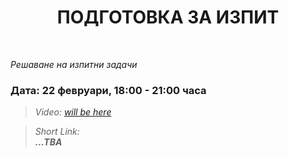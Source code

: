 <h1 align="center">ПОДГОТОВКА ЗА ИЗПИТ</h1>
    <br>

<p><i>Решаване на изпитни задачи</i></p>

<h3>Дата: 22 февруари, 18:00 - 21:00 часа</h3>

<blockquote>
    <i>
        Video: 
        <a href="#">will be here</a>
    </i>
</blockquote>

<blockquote>
    <i>
        Short Link: <br> 
        <b>
            ...TBA
        </b> 
    </i>
</blockquote>
